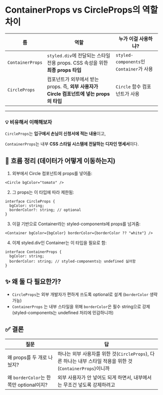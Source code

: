 ContainerProps vs CircleProps의 역할 차이
===

| 름 | 역할 | 누가 이걸 사용하냐? |
| --- | --- | --- |
| `ContainerProps` | `styled.div`에 전달되는 스타일 전용 props. CSS 속성을 위한 **최종 props 타입** | `styled-components`인 `Container`가 사용 |
| `CircleProps` | 컴포넌트가 외부에서 받는 props. 즉, **외부 사용자가 Circle 컴포넌트에 넣는 props의 타입** | `Circle` 함수 컴포넌트가 사용 |

----

### 💡 비유해서 이해해보자
`CircleProps`는 **입구에서 손님이 신청서에 적는 내용**이고,

`ContainerProps`는 내부 **CSS 스타일 시스템에 전달하는 디자인 명세서**이다.

## 🔁 흐름 정리 (데이터가 어떻게 이동하는지)

1. 외부에서 Circle 컴포넌트에 props를 넣어줌:

```tsx
<Circle bgColor="tomato" />
```

2. 그 props는 이 타입에 따라 제한됨:

```tsx
interface CircleProps {
  bgColor: string;
  borderColor?: string; // optional
}
```

3. 이걸 기반으로 Container라는 styled-components에 props를 넘겨줌:

```tsx
<Container bgColor={bgColor} borderColor={borderColor ?? "white"} />
```

4. 이제 styled.div인 Container는 이 타입을 필요로 함:

```tsx
interface ContainerProps {
  bgColor: string;
  borderColor: string; // styled-components는 undefined 싫어함
}
```

## ✨ 왜 둘 다 필요한가?
- `CircleProps`는 외부 개발자가 편하게 쓰도록 optional로 설계 (`borderColor` 생략 가능)
- `ContainerProps` 는 내부 스타일을 위해 `borderColor`은 필수 string으로 강제  (styled-components는 undefined 처리에 민감하니까)


## ✅ 결론

| 질문 | 답 |
| --- | --- |
| 왜 props를 두 개로 나눴지? | 하나는 외부 사용자를 위한 것(`CircleProps`), 다른 하나는 내부 스타일 적용을 위한 것(`ContainerProps`)이니까 |
| 왜 `borderColor`는 한쪽만 optional이지? | 외부 사용자가 안 넣어도 되게 하면서, 내부에서는 무조건 넣도록 강제하려고 |